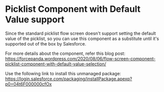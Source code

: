 # Picklist Component with Default Value support
Since the standard picklist flow screen doesn't support setting the default value of the picklist, so you can use this component as a substitute until it's supported out of the box by Salesforce.

For more details about the component, refer this blog post: https://forcepanda.wordpress.com/2020/08/06/flow-screen-component-picklist-component-with-default-value-selection/

Use the following link to install this unmanaged package: https://login.salesforce.com/packaging/installPackage.apexp?p0=04t6F000000cfOx

